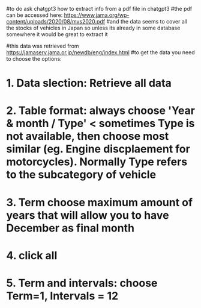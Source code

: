 #to do ask chatgpt3 how to extract info from a pdf file in chatgpt3
#the pdf can be accessed here: https://www.jama.org/wp-content/uploads/2020/08/mvs2020.pdf
#and the data seems to cover all the stocks of vehicles in Japan so unless its already in some database somewhere it would be great to extract it


#this data was retrieved from https://jamaserv.jama.or.jp/newdb/eng/index.html
#to get the data you need to choose the options:
# 1. Data slection: Retrieve all data
# 2. Table format: always choose 'Year & month / Type' < sometimes Type is not available, then choose most similar (eg. Engine discplaement for motorcycles). Normally Type refers to the subcategory of vehicle
# 3. Term choose maximum amount of years that will allow you to have December as final month 
# 4. click all
# 5. Term and intervals: choose Term=1, Intervals = 12


